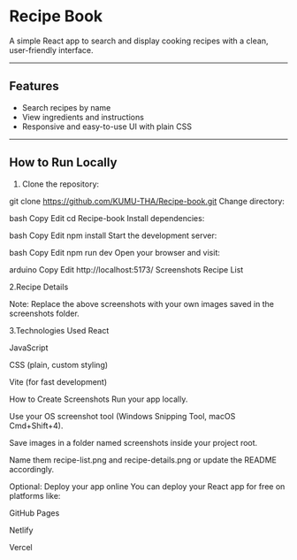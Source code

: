 # Recipe Book

A simple React app to search and display cooking recipes with a clean, user-friendly interface.

---

## Features
- Search recipes by name
- View ingredients and instructions
- Responsive and easy-to-use UI with plain CSS

---

## How to Run Locally

1. Clone the repository:

git clone https://github.com/KUMU-THA/Recipe-book.git
Change directory:

bash
Copy
Edit
cd Recipe-book
Install dependencies:

bash
Copy
Edit
npm install
Start the development server:

bash
Copy
Edit
npm run dev
Open your browser and visit:

arduino
Copy
Edit
http://localhost:5173/
Screenshots
Recipe List

2.Recipe Details

Note: Replace the above screenshots with your own images saved in the screenshots folder.

3.Technologies Used
React

JavaScript

CSS (plain, custom styling)

Vite (for fast development)

How to Create Screenshots
Run your app locally.

Use your OS screenshot tool (Windows Snipping Tool, macOS Cmd+Shift+4).

Save images in a folder named screenshots inside your project root.

Name them recipe-list.png and recipe-details.png or update the README accordingly.

Optional: Deploy your app online
You can deploy your React app for free on platforms like:

GitHub Pages

Netlify

Vercel
